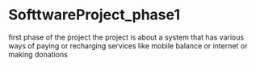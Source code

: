 # SofttwareProject_phase1
first phase of the project
the project is about a system that has various ways of paying or recharging services like mobile balance or internet or making donations
